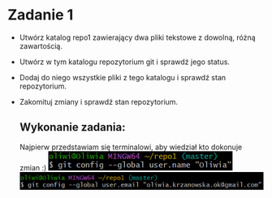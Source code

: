# Zadanie 1
- Utwórz katalog repo1 zawierający dwa pliki tekstowe z dowolną, różną zawartością.
- Utwórz w tym katalogu repozytorium git i sprawdź jego status.
- Dodaj do niego wszystkie pliki z tego katalogu i sprawdź stan repozytorium.
- Zakomituj zmiany i sprawdź stan repozytorium.

  ## Wykonanie zadania:

  Najpierw przedstawiam się terminalowi, aby wiedział kto dokonuje zmian :)
  ![name](https://github.com/okrzanowska/GIT/blob/main/name.png)
  ![email](https://github.com/okrzanowska/GIT/blob/main/email.png)
